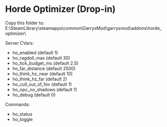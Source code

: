 ﻿# Horde Optimizer (Drop-in)
Copy this folder to: E:\SteamLibrary\steamapps\common\GarrysMod\garrysmod\addons\horde_optimizer\

Server CVars:
- ho_enabled (default 1)
- ho_ragdoll_max (default 30)
- ho_tick_budget_ms (default 2.5)
- ho_far_distance (default 2500)
- ho_think_hz_near (default 10)
- ho_think_hz_far (default 2)
- ho_cull_out_of_fov (default 1)
- ho_npc_no_shadows (default 1)
- ho_debug (default 0)

Commands:
- ho_status
- ho_toggle
